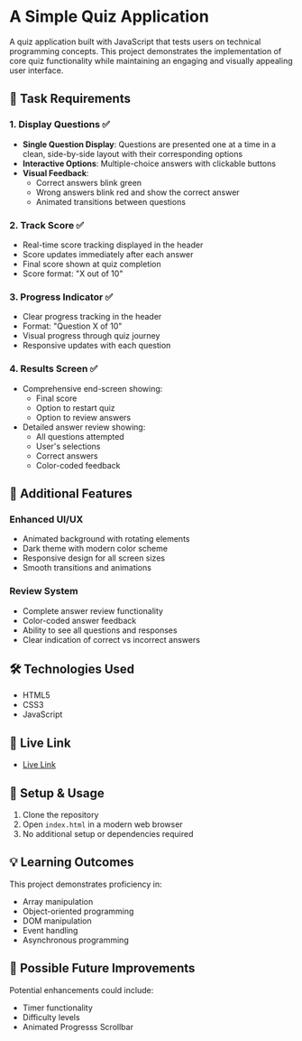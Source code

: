 # A Simple Quiz Application

A quiz application built with JavaScript that tests users on technical programming concepts. This project demonstrates the implementation of core quiz functionality while maintaining an engaging and visually appealing user interface.

## 🎯 Task Requirements

### 1. Display Questions ✅
- **Single Question Display**: Questions are presented one at a time in a clean, side-by-side layout with their corresponding options
- **Interactive Options**: Multiple-choice answers with clickable buttons
- **Visual Feedback**: 
  - Correct answers blink green
  - Wrong answers blink red and show the correct answer
  - Animated transitions between questions

### 2. Track Score ✅
- Real-time score tracking displayed in the header
- Score updates immediately after each answer
- Final score shown at quiz completion
- Score format: "X out of 10"

### 3. Progress Indicator ✅
- Clear progress tracking in the header
- Format: "Question X of 10"
- Visual progress through quiz journey
- Responsive updates with each question

### 4. Results Screen ✅
- Comprehensive end-screen showing:
  - Final score
  - Option to restart quiz
  - Option to review answers
- Detailed answer review showing:
  - All questions attempted
  - User's selections
  - Correct answers
  - Color-coded feedback

## 🌟 Additional Features

### Enhanced UI/UX
- Animated background with rotating elements
- Dark theme with modern color scheme
- Responsive design for all screen sizes
- Smooth transitions and animations

### Review System
- Complete answer review functionality
- Color-coded answer feedback
- Ability to see all questions and responses
- Clear indication of correct vs incorrect answers


## 🛠️ Technologies Used
- HTML5
- CSS3
- JavaScript

## 🚀 Live Link
-  [Live Link](https://quiz-app-3a18.onrender.com)

## 🚀 Setup & Usage
1. Clone the repository
2. Open `index.html` in a modern web browser
3. No additional setup or dependencies required

## 💡 Learning Outcomes
This project demonstrates proficiency in:
- Array manipulation
- Object-oriented programming
- DOM manipulation
- Event handling
- Asynchronous programming 

## 🔄 Possible Future Improvements
Potential enhancements could include:
- Timer functionality
- Difficulty levels
- Animated Progresss Scrollbar

